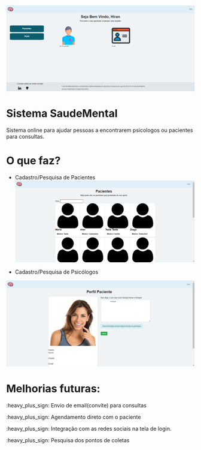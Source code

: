 ![SaudeMental](https://github.com/hiranneri/saudemental/blob/main/public/system/02-home-psicologo.png)

# Sistema SaudeMental
Sistema online para ajudar pessoas a encontrarem psicologos ou pacientes para consultas.


# O que faz?
 - Cadastro/Pesquisa de Pacientes<br/>
 ![Pesquisa](https://github.com/hiranneri/saudemental/blob/main/public/system/03-pesquisa-pacientes.png)

 - Cadastro/Pesquisa de Psicólogos<br/>

 ![Perfil Paciente](https://github.com/hiranneri/saudemental/blob/main/public/system/05-perfil-paciente.png)

# Melhorias futuras:
<p>:heavy_plus_sign: Envio de email(convite) para consultas </p>
<p>:heavy_plus_sign: Agendamento direto com o paciente </p>
<p>:heavy_plus_sign: Integração com as redes sociais na tela de login. </p>
<p>:heavy_plus_sign: Pesquisa dos pontos de coletas</p>
